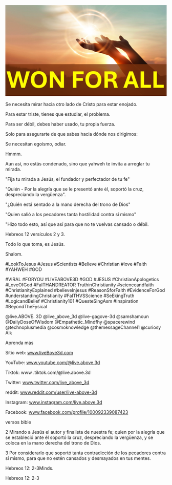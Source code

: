 ![Video cover image](../cover.jpg "cover photo")

Se necesita mirar hacia otro lado de Cristo para estar enojado.

Para estar triste, tienes que estudiar, el problema.

Para ser débil, debes haber usado, tu propia fuerza.

Solo para asegurarte de que sabes hacia dónde nos dirigimos:

Se necesitan egoísmo, odiar.

Hmmm.

Aun así, no estás condenado, sino que yahweh te invita a arreglar tu mirada.

"Fija tu mirada a Jesús, el fundador y perfectador de tu fe"

"Quién - Por la alegría que se le presentó ante él, soportó la cruz, despreciando la vergüenza".

"¿Quién está sentado a la mano derecha del trono de Dios"

"Quien salió a los pecadores tanta hostilidad contra sí mismo"

"Hizo todo esto, así que así para que no te vuelvas cansado o débil.

Hebreos 12 versículos 2 y 3.

Todo lo que toma, es Jesús.

Shalom.

#LookToJesus #Jesus #Scientists #Believe #Christian #love #Faith #YAHWEH #GOD

#VIRAL #FORYOU #LIVEABOVE3D #GOD #JESUS ​​#ChristianApologetics #LoveOfGod #FaITHANDREATOR TruthinChristianity #scienceandfaith #ChristianityExplained #believeInjesus #ReasonSforFaith #EvidenceForGod #understandingChristianity #FaITHVSScience #SeEkingTruth #LogicandBelief #Christianity101 #QuesteSingAsm #Inspiration #BeyondTheFysical

@live.ABOVE. 3D @live_above_3d @live-gagove-3d @samshamoun @DailyDoseOfWisdom @Empathetic_Mindfhy @spacerewind @technoplusmedia @cosmoknowledge @themessageChannel1 @curiosy Alk

Aprenda más

Sitio web: www.liveBove3d.com

YouTube: www.youtube.com/@live.above.3d

Tiktok: www .tiktok.com/@live.above.3d

Twitter: www.twitter.com/live_above_3d

reddit: www.reddit.com/user/live-above-3d

Instagram: www.instagram.com/live.above.3d

Facebook: www.facebook.com/profile/100092339087423

versos bible

2 Mirando a Jesús el autor y finalista de nuestra fe; quien por la alegría que se estableció ante él soportó la cruz, despreciando la vergüenza, y se coloca en la mano derecha del trono de Dios.

3 Por considerarlo que soportó tanta contradicción de los pecadores contra sí mismo, para que no estén cansados ​​y desmayados en tus mentes.

Hebreos 12: 2-3Minds.

Hebreos 12: 2-3